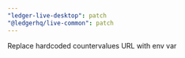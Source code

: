 ```yaml
---
"ledger-live-desktop": patch
"@ledgerhq/live-common": patch
---
```


Replace hardcoded countervalues URL with env var
